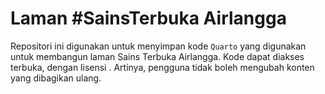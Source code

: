 # Laman #SainsTerbuka Airlangga

Repositori ini digunakan untuk menyimpan kode `Quarto` yang digunakan untuk membangun laman Sains Terbuka Airlangga. Kode dapat diakses terbuka, dengan lisensi <i class="fab fa-creative-commons-by"></i> <i class="fab fa-creative-commons-sa"></i>. Artinya, pengguna tidak boleh mengubah konten yang dibagikan ulang.